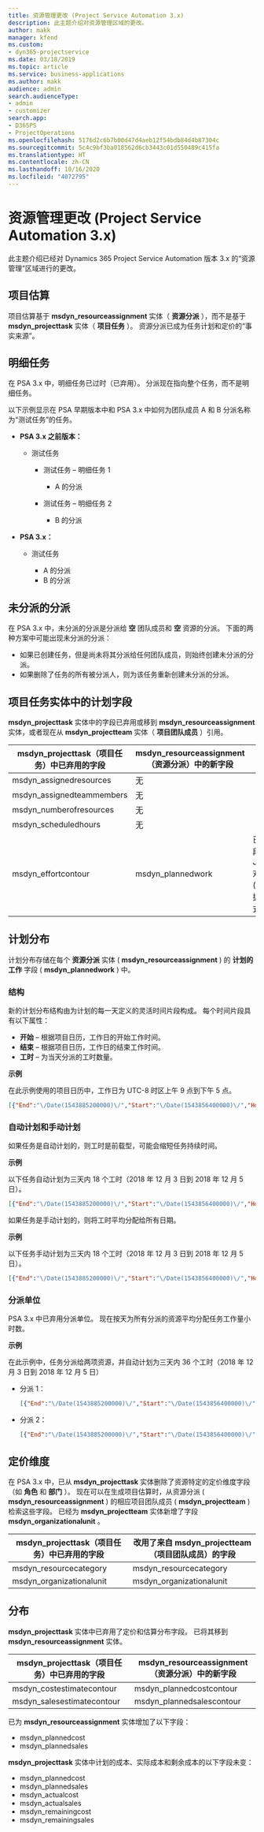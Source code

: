 ```yaml
---
title: 资源管理更改 (Project Service Automation 3.x)
description: 此主题介绍对资源管理区域的更改。
author: makk
manager: kfend
ms.custom:
- dyn365-projectservice
ms.date: 03/18/2019
ms.topic: article
ms.service: business-applications
ms.author: makk
audience: admin
search.audienceType:
- admin
- customizer
search.app:
- D365PS
- ProjectOperations
ms.openlocfilehash: 5176d2c6b7b00d47d4aeb12f54bdb84d4b87304c
ms.sourcegitcommit: 5c4c9bf3ba018562d6cb3443c01d550489c415fa
ms.translationtype: HT
ms.contentlocale: zh-CN
ms.lasthandoff: 10/16/2020
ms.locfileid: "4072795"
---
```

# <a name="resource-management-changes-project-service-automation-3x"></a>资源管理更改 (Project Service Automation 3.x)

此主题介绍已经对 Dynamics 365 Project Service Automation 版本 3.x 的“资源管理”区域进行的更改。

## <a name="project-estimates"></a>项目估算

项目估算基于 **msdyn\_resourceassignment** 实体（ **资源分派** ），而不是基于 **msdyn\_projecttask** 实体（ **项目任务** ）。 资源分派已成为任务计划和定价的“事实来源”。

## <a name="line-tasks"></a>明细任务

在 PSA 3.x 中，明细任务已过时（已弃用）。 分派现在指向整个任务，而不是明细任务。

以下示例显示在 PSA 早期版本中和 PSA 3.x 中如何为团队成员 A 和 B 分派名称为“测试任务”的任务。

- **PSA 3.x 之前版本：**

    - 测试任务

        - 测试任务 – 明细任务 1

            - A 的分派

        - 测试任务 – 明细任务 2

            - B 的分派

- **PSA 3.x：**

    - 测试任务

        - A 的分派
        - B 的分派

## <a name="unassigned-assignment"></a>未分派的分派

在 PSA 3.x 中，未分派的分派是分派给 **空** 团队成员和 **空** 资源的分派。 下面的两种方案中可能出现未分派的分派：

- 如果已创建任务，但是尚未将其分派给任何团队成员，则始终创建未分派的分派。 
- 如果删除了任务的所有被分派人，则为该任务重新创建未分派的分派。

## <a name="scheduling-fields-on-the-project-task-entity"></a>项目任务实体中的计划字段

**msdyn\_projecttask** 实体中的字段已弃用或移到 **msdyn\_resourceassignment** 实体，或者现在从 **msdyn\_projectteam** 实体（ **项目团队成员** ）引用。

| msdyn\_projecttask（项目任务）中已弃用的字段 | msdyn\_resourceassignment（资源分派）中的新字段 | 注释 |
|---|---|---|
| msdyn\_assignedresources | 无 | |
| msdyn\_assignedteammembers | 无 | |
| msdyn\_numberofresources | 无 | |
| msdyn\_scheduledhours | 无 | |
| msdyn\_effortcontour | msdyn\_plannedwork | 已更改了字段中存储的 JavaScript 对象表示法 (JSON) 数据结构格式。 |

## <a name="schedule-contour"></a>计划分布

计划分布存储在每个 **资源分派** 实体 ( **msdyn\_resourceassignment** ) 的 **计划的工作** 字段 ( **msdyn\_plannedwork** ) 中。

### <a name="structure"></a>结构

新的计划分布结构由为计划的每一天定义的灵活时间片段构成。 每个时间片段具有以下属性：

- **开始** – 根据项目日历，工作日的开始工作时间。
- **结束** – 根据项目日历，工作日的结束工作时间。
- **工时** – 为当天分派的工时数量。

**示例**

在此示例使用的项目日历中，工作日为 UTC-8 时区上午 9 点到下午 5 点。

```json
[{"End":"\/Date(1543885200000)\/","Start":"\/Date(1543856400000)\/","Hours":8},{"End":"\/Date(1543971600000)\/","Start":"\/Date(1543942800000)\/","Hours":8},{"End":"\/Date(1544058000000)\/","Start":"\/Date(1544029200000)\/","Hours":2}]
```

### <a name="auto-scheduling-and-manual-scheduling"></a>自动计划和手动计划

如果任务是自动计划的，则工时是前载型，可能会缩短任务持续时间。

**示例**

以下任务自动计划为三天内 18 个工时（2018 年 12 月 3 日到 2018 年 12 月 5 日）。

```json
[{"End":"\/Date(1543885200000)\/","Start":"\/Date(1543856400000)\/","Hours":8},{"End":"\/Date(1543971600000)\/","Start":"\/Date(1543942800000)\/","Hours":8},{"End":"\/Date(1544058000000)\/","Start":"\/Date(1544029200000)\/","Hours":2}]
```

如果任务是手动计划的，则将工时平均分配给所有日期。

**示例**

以下任务手动计划为三天内 18 个工时（2018 年 12 月 3 日到 2018 年 12 月 5 日）。

```json
[{"End":"\/Date(1543885200000)\/","Start":"\/Date(1543856400000)\/","Hours":6},{"End":"\/Date(1543971600000)\/","Start":"\/Date(1543942800000)\/","Hours":6},{"End":"\/Date(1544058000000)\/","Start":"\/Date(1544029200000)\/","Hours":6}]
```

### <a name="assignment-unit"></a>分派单位

PSA 3.x 中已弃用分派单位。 现在按天为所有分派的资源平均分配任务工作量小时数。

**示例**

在此示例中，任务分派给两项资源，并自动计划为三天内 36 个工时（2018 年 12 月 3 日到 2018 年 12 月 5 日）

- 分派 1：

    ```json
    [{"End":"\/Date(1543885200000)\/","Start":"\/Date(1543856400000)\/","Hours":8},{"End":"\/Date(1543971600000)\/","Start":"\/Date(1543942800000)\/","Hours":8},{"End":"\/Date(1544058000000)\/","Start":"\/Date(1544029200000)\/","Hours":2}]
    ```

- 分派 2：

    ```json
    [{"End":"\/Date(1543885200000)\/","Start":"\/Date(1543856400000)\/","Hours":8},{"End":"\/Date(1543971600000)\/","Start":"\/Date(1543942800000)\/","Hours":8},{"End":"\/Date(1544058000000)\/","Start":"\/Date(1544029200000)\/","Hours":2}]
    ```

## <a name="pricing-dimensions"></a>定价维度

在 PSA 3.x 中，已从 **msdyn\_projecttask** 实体删除了资源特定的定价维度字段（如 **角色** 和 **部门** ）。 现在可以在生成项目估算时，从资源分派 ( **msdyn\_resourceassignment** ) 的相应项目团队成员 ( **msdyn\_projectteam** ) 检索这些字段。 已经为 **msdyn\_projectteam** 实体新增了字段 **msdyn\_organizationalunit** 。

| msdyn\_projecttask（项目任务）中已弃用的字段 | 改用了来自 msdyn\_projectteam（项目团队成员）的字段 |
|---|---|
| msdyn\_resourcecategory | msdyn\_resourcecategory |
| msdyn\_organizationalunit | msdyn\_organizationalunit |

## <a name="contours"></a>分布

**msdyn\_projecttask** 实体中已弃用了定价和估算分布字段。 已将其移到 **msdyn\_resourceassignment** 实体。

| msdyn\_projecttask（项目任务）中已弃用的字段 | msdyn\_resourceassignment（资源分派）中的新字段 |
|---|---|
| msdyn\_costestimatecontour | msdyn\_plannedcostcontour |
| msdyn\_salesestimatecontour | msdyn\_plannedsalescontour |

已为 **msdyn\_resourceassignment** 实体增加了以下字段：

* msdyn\_plannedcost
* msdyn\_plannedsales

**msdyn\_projecttask** 实体中计划的成本、实际成本和剩余成本的以下字段未变：

* msdyn\_plannedcost
* msdyn\_plannedsales
* msdyn\_actualcost
* msdyn\_actualsales
* msdyn\_remainingcost
* msdyn\_remainingsales
